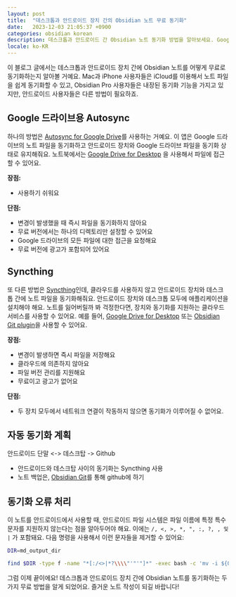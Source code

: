 ```yaml
---
layout: post
title:  "데스크톱과 안드로이드 장치 간의 Obsidian 노트 무료 동기화"
date:   2023-12-03 21:05:37 +0900
categories: obsidian korean
description: 데스크톱과 안드로이드 간 Obsidian 노트 동기화 방법을 알아보세요. Google 드라이브용 Autosync와 Syncthing을 활용한 무료 솔루션을 비교해서 설명합니다.
locale: ko-KR
---
```

이 블로그 글에서는 데스크톱과 안드로이드 장치 간에 Obsidian 노트를 어떻게 무료로 동기화하는지 알아볼 거예요. Mac과 iPhone 사용자들은 iCloud를 이용해서 노트 파일을 쉽게 동기화할 수 있고, Obsidian Pro 사용자들은 내장된 동기화 기능을 가지고 있지만, 안드로이드 사용자들은 다른 방법이 필요하죠.

## Google 드라이브용 Autosync

하나의 방법은 [Autosync for Google Drive](https://play.google.com/store/apps/details?id=com.ttxapps.drivesync&hl=en_US)를 사용하는 거예요. 이 앱은 Google 드라이브의 노트 파일을 동기화하고 안드로이드 장치와 Google 드라이브 파일을 동기화 상태로 유지해줘요. 노트북에서는 [Google Drive for Desktop](https://www.google.com/drive/download/) 을 사용해서 파일에 접근할 수 있어요.

**장점:**

- 사용하기 쉬워요

**단점:**

- 변경이 발생했을 때 즉시 파일을 동기화하지 않아요
- 무료 버전에서는 하나의 디렉토리만 설정할 수 있어요
- Google 드라이브의 모든 파일에 대한 접근을 요청해요
- 무료 버전에 광고가 포함되어 있어요

## Syncthing

또 다른 방법은 [Syncthing](https://syncthing.net/)인데, 클라우드를 사용하지 않고 안드로이드 장치와 데스크톱 간에 노트 파일을 동기화해줘요. 안드로이드 장치와 데스크톱 모두에 애플리케이션을 설치해야 해요. 노트를 잃어버릴까 봐 걱정한다면, 장치와 동기화를 지원하는 클라우드 서비스를 사용할 수 있어요. 예를 들어, [Google Drive for Desktop](https://www.google.com/drive/download/) 또는 [Obsidian Git plugin](https://github.com/denolehov/obsidian-git)을 사용할 수 있어요.

**장점:**

- 변경이 발생하면 즉시 파일을 저장해요
- 클라우드에 의존하지 않아요
- 파일 버전 관리를 지원해요
- 무료이고 광고가 없어요

**단점:**

- 두 장치 모두에서 네트워크 연결이 작동하지 않으면 동기화가 이루어질 수 없어요.


## 자동 동기화 계획

안드로이드 단말 <-> 데스크탑 -> Github

- 안드로이드와 데스크탑 사이의 동기화는 Syncthing 사용
- 노트 백업은, [Obsidian Git](https://github.com/denolehov/obsidian-git)를 통해 github에 하기



## 동기화 오류 처리

이 노트를 안드로이드에서 사용할 때, 안드로이드 파일 시스템은 파일 이름에 특정 특수 문자를 지원하지 않는다는 점을 알아두어야 해요. 이에는 `/, <, >, *, ", :, ?, , 및 |` 가 포함돼요. 다음 명령을 사용해서 이런 문자들을 제거할 수 있어요:

```bash
DIR=md_output_dir

find $DIR -type f -name "*[:/<>|*?\\\\"'"'"]*" -exec bash -c 'mv -i ${0} $(echo ${0} | tr '"'"':<>*?|\\"'"'"' "_")' {} \;
```

그럼 이제 끝이에요! 데스크톱과 안드로이드 장치 간에 Obsidian 노트를 동기화하는 두 가지 무료 방법을 알게 되었어요. 즐거운 노트 작성이 되길 바랍니다!